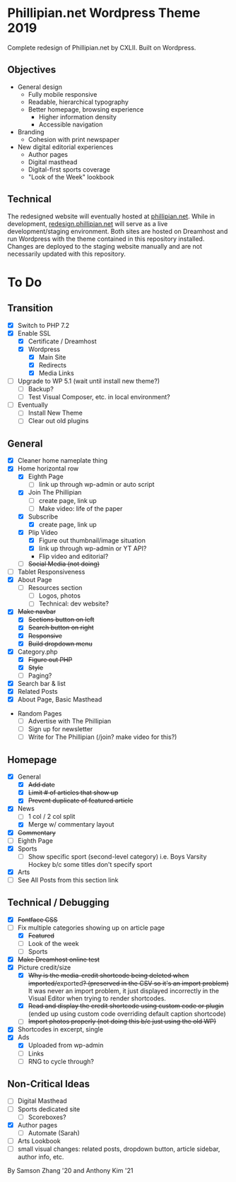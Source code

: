 # Phillipian.net Wordpress Theme 2019

Complete redesign of Phillipian.net by CXLII. Built on Wordpress.

## Objectives
- General design
  - Fully mobile responsive
  - Readable, hierarchical typography
  - Better homepage, browsing experience
    - Higher information density
    - Accessible navigation
- Branding
  - Cohesion with print newspaper
- New digital editorial experiences
  - Author pages
  - Digital masthead
  - Digital-first sports coverage
  - "Look of the Week" lookbook

## Technical
The redesigned website will eventually hosted at [phillipian.net](http://phillipian.net/). While in development, [redesign.phillipian.net](https://redesign.phillipian.net/) will serve as a live development/staging environment. Both sites are hosted on Dreamhost and run Wordpress with the theme contained in this repository installed. Changes are deployed to the staging website manually and are not necessarily updated with this repository.

# To Do

## Transition
- [X] Switch to PHP 7.2
- [X] Enable SSL
  - [X] Certificate / Dreamhost
  - [X] Wordpress
    - [X] Main Site
    - [X] Redirects
    - [X] Media Links
- [ ] Upgrade to WP 5.1 (wait until install new theme?)
  - [ ] Backup?
  - [ ] Test Visual Composer, etc. in local environment?
- [ ] Eventually
  - [ ] Install New Theme
  - [ ] Clear out old plugins

## General
- [X] Cleaner home nameplate thing
- [X] Home horizontal row
  - [X] Eighth Page
    - [ ] link up through wp-admin or auto script
  - [X] Join The Phillipian
    - [ ] create page, link up
    - [ ] Make video: life of the paper
  - [X] Subscribe
    - [X] create page, link up
  - [X] Plip Video
    - [X] Figure out thumbnail/image situation
    - [X] link up through wp-admin or YT API?
    - Flip video and editorial?
  - [ ] ~~Social Media (not doing)~~
- [ ] Tablet Responsiveness
- [X] About Page
  - [ ] Resources section
    - [ ] Logos, photos
    - [ ] Technical: dev website?
- [X] ~~Make navbar~~
  - [X] ~~Sections button on left~~
  - [X] ~~Search button on right~~
  - [X] ~~Responsive~~
  - [X] ~~Build dropdown menu~~
- [X] Category.php
  - [X] ~~Figure out PHP~~
  - [X] ~~Style~~
  - [ ] Paging?
- [X] Search bar & list
- [X] Related Posts
- [X] About Page, Basic Masthead
- Random Pages
  - [ ] Advertise with The Phillipian
  - [ ] Sign up for newsletter
  - [ ] Write for The Phillipian (/join? make video for this?)

## Homepage
- [X] General
  - [X] ~~Add date~~
  - [X] ~~Limit # of articles that show up~~
  - [X] ~~Prevent duplicate of featured article~~
- [X] News
  - [ ] 1 col / 2 col split
  - [X] Merge w/ commentary layout
- [X] ~~Commentary~~
- [ ] Eighth Page
- [X] Sports
  - [ ] Show specific sport (second-level category) i.e. Boys Varsity Hockey b/c some titles don't specify sport
- [X] Arts
- [ ] See All Posts from this section link

## Technical / Debugging
- [X] ~~Fontface CSS~~
- [ ] Fix multiple categories showing up on article page
  - [X] ~~Featured~~
  - [ ] Look of the week
  - [ ] Sports
- [X] ~~Make Dreamhost online test~~
- [X] Picture credit/size
  - [X] ~~Why is the media-credit shortcode being deleted when imported/~~exported~~? (preserved in the CSV so it's an import problem)~~ It was never an import problem, it just displayed incorrectly in the Visual Editor when trying to render shortcodes.
  - [X] ~~Read and display the credit shortcode using custom code or plugin~~ (ended up using custom code overriding default caption shortcode)
  - [ ] ~~Import photos properly (not doing this b/c just using the old WP)~~
- [X] Shortcodes in excerpt, single
- [X] Ads
  - [X] Uploaded from wp-admin
  - [ ] Links
  - [ ] RNG to cycle through?

## Non-Critical Ideas

- [ ] Digital Masthead
- [ ] Sports dedicated site
  - [ ] Scoreboxes?
- [X] Author pages
  - [ ] Automate (Sarah)
- [ ] Arts Lookbook
- [ ] small visual changes: related posts, dropdown button, article sidebar, author info, etc.
  
By Samson Zhang '20 and Anthony Kim '21
